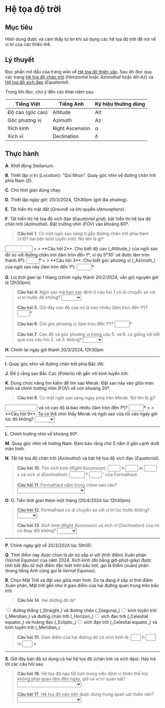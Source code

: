 # Hệ tọa độ trời

## Mục tiêu

Hình dung được và cảm thấy tự tin khi sử dụng các hệ tọa độ trời để nói về vị trí của các thiên thể.

## Lý thuyết

Đọc phần mở đầu của trang wiki về
[Hệ tọa độ thiên văn](https://vi.wikipedia.org/wiki/H%E1%BB%87_t%E1%BB%8Da_%C4%91%E1%BB%99_thi%C3%AAn_v%C4%83n).
Sau đó đọc qua các trang
[Hệ tọa độ chân trời](https://vi.wikipedia.org/wiki/H%E1%BB%87_t%E1%BB%8Da_%C4%91%E1%BB%99_ch%C3%A2n_tr%E1%BB%9Di) (_Horizontal_ hoặc _Azimuthal_ hoặc _Alt-Az_)
và [Hệ tọa độ xích đạo](https://vi.wikipedia.org/wiki/H%E1%BB%87_t%E1%BB%8Da_%C4%91%E1%BB%99_x%C3%ADch_%C4%91%E1%BA%A1o) (_Equatorial_).

Trong khi đọc, chú ý đến các khái niệm sau:

| Tiếng Việt | Tiếng Anh | Ký hiệu thường dùng |
| --- | --- | --- |
| Độ cao (góc cao) | Altitude | Alt |
| Góc phương vị | Azimuth | Az |
| Xích kinh | Right Ascension | $\alpha$ |
| Xích vĩ | Declination | $\delta$ |

## Thực hành

**A**. Khởi động Stellarium.

**B**. Thiết lập vị trí (_Location_): "Qui Nhon". Quay góc nhìn về đường chân trời phía Nam (_S_).

**C**. Cho thời gian dừng chạy.

**D**. Thiết lập ngày giờ: 20/3/2024, 12h30pm (giờ địa phương).

**E**. Tắt hiển thị mặt đất (_Ground_) và khí quyển (_Atmosphere_).

**F**. Tắt hiển thị hệ tọa độ xích đạo (_Equatorial grid_); bật hiển thị hệ tọa độ chân trời (_Azimuthal_). Đặt trường nhìn (_FOV_) vào khoảng 60º.

> **Câu hỏi 1**. Có một ngôi sao sáng ở gần đường chân trời phía Nam (±10º hai bên kinh tuyến trời). Nó tên là gì?
<input class='webex-solveme nospaces ignorecase' size='8' data-answer='["Achernar"]'/>
>
> **Câu hỏi 2**. Cho biết độ cao (_Altitude_) của ngôi sao đó so với đường chân trời (làm tròn đến 1º, ví dụ 5º30' sẽ được làm tròn thành 6º):
<input class='webex-solveme nospaces' size='2' data-answer='["18"]'/>º
>
> **Câu hỏi 3**. Cho biết góc phương vị (_Azimuth_) của ngôi sao này (làm tròn đến 1º):
<input class='webex-solveme nospaces' size='3' data-answer='["172"]'/>º

**G**. Lùi thời gian lại 1 tháng (chỉnh ngày thành 20/2/2024, vẫn giữ nguyên giờ là 12h30pm).

> **Câu hỏi 4**. Ngôi sao mà bạn xác định ở câu hỏi 1 có di chuyển so với vị trí trước đó không?
<select class='webex-select'><option value='blank'></option><option value='answer'>TRUE</option><option value=''>FALSE</option></select>
>
> **Câu hỏi 5**. Giờ đây cao độ của nó là bao nhiêu (làm tròn đến 1º)?
<input class='webex-solveme nospaces' size='2' data-answer='["11"]'/>º
>
> **Câu hỏi 6**. Giờ góc phương vị (làm tròn đến 1º)?
<input class='webex-solveme nospaces' size='3' data-answer='["158"]'/>º
>
> **Câu hỏi 7**. Cao độ và góc phương vị trong câu 5. và 6. có giống với kết quả của câu hỏi 2. và 3. không?
<select class='webex-select'><option value='blank'></option><option value=''>TRUE</option><option value='answer'>FALSE</option></select>


**H**. Chỉnh lại ngày giờ thành 20/3/2024, 12h30pm

---

**I**. Quay góc nhìn về đường chân trời phía Bắc (_N_).

**J**. Để ý rằng sao Bắc Cực (_Polaris_) rất gần với kinh tuyến trời.

**K**. Dùng chức năng tìm kiếm để tìm sao Merak. Đặt sao này vào giữa màn hình và chỉnh trường nhìn (FOV) về còn khoảng 20º.

> **Câu hỏi 8**. Có một ngôi sao sáng ngay phía trên Merak. Nó tên là gì?
<input class='webex-solveme nospaces ignorecase' size='10' data-answer='["Dubhe"]'/>
và có cao độ là bao nhiêu (làm tròn đến 1º)?
<input class='webex-solveme nospaces' size='3' data-answer='["-15"]'/>º
>
> **Câu hỏi 9**. Ta có thể nhìn thấy Merak và ngôi sao vừa rồi vào ngày giờ lúc đó không?
<select class='webex-select'><option value='blank'></option><option value=''>TRUE</option><option value='answer'>FALSE</option></select>

---

**L**. Chỉnh trường nhìn về khoảng 60º.

**M**. Quay góc nhìn về hướng Nam. Đảm bảo rằng chữ S nằm ở gần cạnh dưới màn hình.

**N**. Tắt hệ tọa độ chân trời (_Azimuthal_) và bật hệ tọa độ xích đạo (_Equatorial_).

> **Câu hỏi 10**. Tìm xích kinh (_Right Ascension_):
<input class='webex-solveme nospaces' size='2' data-answer='["22"]'/> h
<input class='webex-solveme nospaces' size='2' data-answer='["58"]'/> m
<input class='webex-solveme nospaces' data-tol='1.1' size='2' data-answer='["59"]'/> s
và xích vĩ (_Declination_):
<input class='webex-solveme nospaces' size='3' data-answer='["-20"]'/> º
<input class='webex-solveme nospaces' data-tol='1.1' size='2' data-answer='["30"]'/> '
của Formalhaut.
>
> **Câu hỏi 11**. Formalhaut nằm trong chòm sao nào?
<select class='webex-select'><option value='blank'></option><option value='answer'>Nam Ngư (_Piscis Austrinus_)</option><option value=''>Ba Giang (_Eridanus_, "ba" = sóng)</option><option value=''>Phượng Hoàng (_Phoenix_)</option><option value=''>Ngọc Phu (_Sculptor_)</option></select>

**O**. O. Tiến thời gian thêm một tháng (20/4/2024 lúc 12h30pm).

> **Câu hỏi 12**. Formalhaut có di chuyển so với vị trí lúc trước không?
<select class='webex-select'><option value='blank'></option><option value='answer'>TRUE</option><option value=''>FALSE</option></select>
>
> **Câu hỏi 13**. Xích kinh (_Right Ascension_) và xích vĩ (_Declination_) của nó có thay đổi không?
<select class='webex-select'><option value='blank'></option><option value=''>TRUE</option><option value='answer'>FALSE</option></select>

---

**P**. Chỉnh ngày giờ về 20/3/2024 lúc 10h05'.

**Q**. Thời điểm này được chọn là do nó xấp xỉ với (thời điểm) Xuân phân (_Vernal Equinox_) của năm 2024. Xích kinh (đo bằng giờ-phút-giây) được tính bắt đầu từ một điểm đặc biệt trên bầu trời, gọi là Điểm (xuân) phân (trong tiếng Anh cũng gọi là _Vernal Equinox_).

**R**. Chọn Mặt Trời và đặt vào giữa màn hình. Do ta đang ở xấp xỉ thời điểm Xuân phân, Mặt trời gần như ở giao điểm của hai đường quan trọng trên bầu trời.

> **Câu hỏi 14**. Hai đường đó là?
<div class='webex-radiogroup' id='radio_PJJDCMVZIQ'><label><input type="radio" autocomplete="off" name="radio_PJJDCMVZIQ" value=""></input> <span>đường thẳng (_Straight_) và đường chéo (_Diagonal_)</span></label><label><input type="radio" autocomplete="off" name="radio_PJJDCMVZIQ" value=""></input> <span>kinh tuyến trời (_Meridian_) và đường chân trời (_Horizon_)</span></label><label><input type="radio" autocomplete="off" name="radio_PJJDCMVZIQ" value="answer"></input> <span>xích đạo trời (_Celestial equator_) và hoàng đạo (_Ecliptic_)</span></label><label><input type="radio" autocomplete="off" name="radio_PJJDCMVZIQ" value=""></input> <span>xích đạo trời (_Celestial equator_) và kinh tuyến trời (_Meridian_)</span></label></div>
  
>
> **Câu hỏi 15**. Giao điểm của hai đường đó có xích kinh là:
<input class='webex-solveme nospaces' size='1' data-answer='["0"]'/> h 
<input class='webex-solveme nospaces' size='1' data-answer='["0"]'/> m 
<input class='webex-solveme nospaces' size='1' data-answer='["0"]'/> s

---

**S**. Giờ đây bạn đã sử dụng cả hai hệ tọa độ (chân trời và xích đạo). Hãy trả lời các câu hỏi sau:

> **Câu hỏi 16**. Hệ tọa độ nào tốt hơn trong việc định vị thiên thể mà không phải quan tâm đến ngày, giờ và vị trí quan sát?
<select class='webex-select'><option value='blank'></option><option value=''>Hệ tọa độ chân trời (_Azimuthal_)</option><option value='answer'>Hệ tọa độ xích đạo (_Equatorial_)</option></select>
>
> **Câu hỏi 17**. Hệ tọa độ nào nên được dùng trong quan sát thiên văn?
<select class='webex-select'><option value='blank'></option><option value=''>Hệ tọa độ chân trời (_Azimuthal_)</option><option value=''>Hệ tọa độ xích đạo (_Equatorial_)</option><option value='answer'>Còn tùy</option></select>
